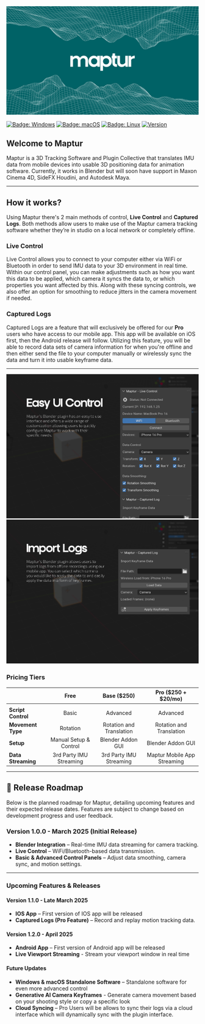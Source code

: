 <img src="Assets/logo.png" alt="Maptur Logo" />

[![Badge: Windows](https://img.shields.io/badge/os-Windows-blue)](#)
[![Badge: macOS](https://img.shields.io/badge/os-macOS-white)](#)
[![Badge: Linux](https://img.shields.io/badge/os-Linux-yellow)](#)
[![Version](https://img.shields.io/badge/version-1.0.0-darkgreen)](#)

## Welcome to Maptur
Maptur is a 3D Tracking Software and Plugin Collective that translates IMU data from mobile devices into usable 3D positioning data for animation software. Currently, it works in Blender but will soon have support in Maxon Cinema 4D, SideFX Houdini, and Autodesk Maya.

---

## How it works?
Using Maptur there's 2 main methods of control, **Live Control** and **Captured Logs**. Both methods allow users to make use of the Maptur camera tracking software whether they’re in studio on a local network or completely offline.

### Live Control
Live Control allows you to connect to your computer either via WiFi or Bluetooth in order to send IMU data to your 3D environment in real time. Within our control panel, you can make adjustments such as how you want this data to be applied, which camera it syncs the data to, or which properties you want affected by this. Along with these syncing controls, we also offer an option for smoothing to reduce jitters in the camera movement if needed.

### Captured Logs
Captured Logs are a feature that will exclusively be offered for our **Pro** users who have access to our mobile app. This app will be available on iOS first, then the Android release will follow. Utilizing this feature, you will be able to record data sets of camera information for when you're offline and then either send the file to your computer manually or wirelessly sync the data and turn it into usable keyframe data.

---

<img src="Assets/overview-1.jpg" />

<img src="Assets/overview-2.jpg" />


### Pricing Tiers

|                           | **Free**                         | **Base ($250)**                  | **Pro ($250 + $20/mo)**           |
|---------------------------|:--------------------------------:|:--------------------------------:|:---------------------------------:|
|   |   |  |  |
| **Script Control**        | Basic                            | Advanced                         | Advanced                          |
| **Movement Type**         | Rotation                         | Rotation and Translation         | Rotation and Translation          |
| **Setup**                 | Manual Setup & Control           | Blender Addon GUI                | Blender Addon GUI                 |
| **Data Streaming**        | 3rd Party IMU Streaming          | 3rd Party IMU Streaming          | Maptur Mobile App Streaming       |

---


## 📅 Release Roadmap

Below is the planned roadmap for Maptur, detailing upcoming features and their expected release dates. Features are subject to change based on development progress and user feedback.

### **Version 1.0.0 - March 2025** (Initial Release)
- **Blender Integration** – Real-time IMU data streaming for camera tracking.
- **Live Control** – WiFi/Bluetooth-based data transmission.
- **Basic & Advanced Control Panels** – Adjust data smoothing, camera sync, and motion settings.

---

### **Upcoming Features & Releases**

#### **Version 1.1.0 - Late March 2025**
- **IOS App** – First version of IOS app will be released
- **Captured Logs (Pro Feature)** – Record and replay motion tracking data.

#### **Version 1.2.0 - April 2025**
- **Android App** – First version of Android app will be released
- **Live Viewport Streaming** - Stream your viewport window in real time

#### **Future Updates**
- **Windows & macOS Standalone Software** – Standalone software for even more advanced control
- **Generative AI Camera Keyframes** - Generate camera movement based on your shooting style or copy a specific look
- **Cloud Syncing** – Pro Users will be allows to sync their logs via a cloud interface which will dynamically sync with the plugin interface.


